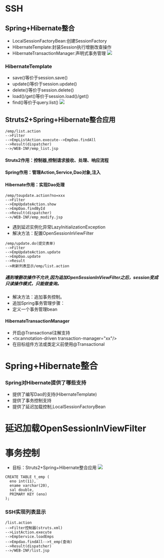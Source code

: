 # SSH
## Spring+Hibernate整合
- LocalSessionFactoryBean:创建SessionFactory
- HibernateTemplate:封装Session执行增删改查操作
- HibernateTransactionManager:声明式事务管理
![](https://github.com/lu666666/notebooks/blob/master/notes/11/2/spring-hibernate.png)
>
### HibernateTemplate
- save()等价于session.save()
- update()等价于session.update()
- delete()等价于session.delete()
- load()/get()等价于session.load()/get()
- find()等价于query.list()
![](https://github.com/lu666666/notebooks/blob/master/notes/11/2/ssh2-2.jpg)
>
## Struts2+Spring+Hibernate整合应用
```
/emp/list.action
-->Filter
-->EmpListAction.execute-->EmpDao.findAll
-->Result(dispatcher)
-->/WEB-INF/emp_list.jsp
```
>
#### Struts2作用：控制器,控制请求接收、处理、响应流程
#### Spring作用：管理Action,Service,Dao对象,注入
#### Hibernate作用：实现Dao处理
```
/emp/toupdate.action?no=xxx
-->Filter
-->EmpUpdateAction.show
-->EmpDao.findById
-->Result(dispatcher)
-->/WEB-INF/emp_modify.jsp
```
- 遇到延迟实例化异常LazyInitializationException
- 解决方法：配置OpenSessionInViewFilter
```
/emp/update.do(提交表单)
-->Filter
-->EmpUpdateAction.update
-->EmpDao.update
-->Result
-->刷新列表显示/emp/list.action
```
##### 遇到增删改操作不允许,因为追加OpenSessionInViewFilter之后，session变成只读操作模式，只能做查询。
- 解决方法：追加事务控制。
- 追加Spring事务管理步骤：
- 定义一个事务管理bean
####  HibernateTransactionManager
- 开启@Transactional注解支持
- <tx:annotation-driven transaction-manager="xx"/>
- 在目标组件方法或类定义前使用@Transactional
>
>
# Spring+Hibernate整合
### Spring对Hibernate提供了哪些支持
- 提供了编写Dao的支持(HibernateTemplate)
- 提供了事务控制支持
- 提供了延迟加载控制,LocalSessionFactoryBean
>
# 延迟加载OpenSessionInViewFilter
# 事务控制
- 目标：Struts2+Spring+Hibernate整合应用
![](https://github.com/lu666666/notebooks/blob/master/notes/11/2/spring%2Bhibernate%201.png)
>
```
CREATE TABLE t_emp (
  eno int(11),
  ename varchar(20),
  sal double,
  PRIMARY KEY (eno)
);
```
### SSH实现列表显示
```
/list.action
-->Filter控制器(struts.xml)
-->ListAction.execute
-->EmpService.loadEmps
-->Empdao.findAll-->t_emp(查询)
-->Result(dispatcher)
-->/WEB-INF/list.jsp
```









